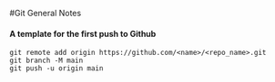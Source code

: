 #Git General Notes

#### A template for the first push to Github
```
git remote add origin https://github.com/<name>/<repo_name>.git
git branch -M main
git push -u origin main
```
